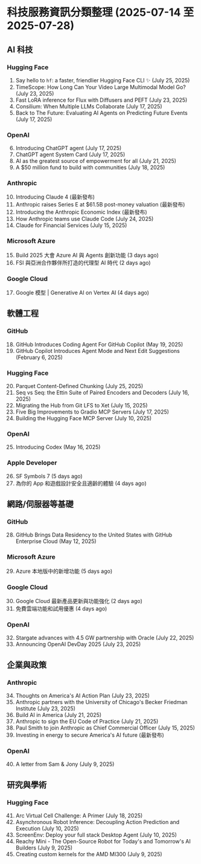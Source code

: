 # 科技服務資訊分類整理 (2025-07-14 至 2025-07-28)

## AI 科技

### Hugging Face
1. Say hello to `hf`: a faster, friendlier Hugging Face CLI ✨ (July 25, 2025)
2. TimeScope: How Long Can Your Video Large Multimodal Model Go? (July 23, 2025)
3. Fast LoRA inference for Flux with Diffusers and PEFT (July 23, 2025)
4. Consilium: When Multiple LLMs Collaborate (July 17, 2025)
5. Back to The Future: Evaluating AI Agents on Predicting Future Events (July 17, 2025)

### OpenAI
6. Introducing ChatGPT agent (July 17, 2025)
7. ChatGPT agent System Card (July 17, 2025)
8. AI as the greatest source of empowerment for all (July 21, 2025)
9. A $50 million fund to build with communities (July 18, 2025)

### Anthropic
10. Introducing Claude 4 (最新發布)
11. Anthropic raises Series E at $61.5B post-money valuation (最新發布)
12. Introducing the Anthropic Economic Index (最新發布)
13. How Anthropic teams use Claude Code (July 24, 2025)
14. Claude for Financial Services (July 15, 2025)

### Microsoft Azure
15. Build 2025 大會 Azure AI 與 Agents 創新功能 (3 days ago)
16. FSI 與亞洲合作夥伴所打造的代理型 AI 時代 (2 days ago)

### Google Cloud
17. Google 模型 | Generative AI on Vertex AI (4 days ago)

## 軟體工程

### GitHub
18. GitHub Introduces Coding Agent For GitHub Copilot (May 19, 2025)
19. GitHub Copilot Introduces Agent Mode and Next Edit Suggestions (February 6, 2025)

### Hugging Face
20. Parquet Content-Defined Chunking (July 25, 2025)
21. Seq vs Seq: the Ettin Suite of Paired Encoders and Decoders (July 16, 2025)
22. Migrating the Hub from Git LFS to Xet (July 15, 2025)
23. Five Big Improvements to Gradio MCP Servers (July 17, 2025)
24. Building the Hugging Face MCP Server (July 10, 2025)

### OpenAI
25. Introducing Codex (May 16, 2025)

### Apple Developer
26. SF Symbols 7 (5 days ago)
27. 為你的 App 和遊戲設計安全且適齡的體驗 (4 days ago)

## 網路/伺服器等基礎

### GitHub
28. GitHub Brings Data Residency to the United States with GitHub Enterprise Cloud (May 12, 2025)

### Microsoft Azure
29. Azure 本地版中的新增功能 (5 days ago)

### Google Cloud
30. Google Cloud 最新產品更新與功能強化 (2 days ago)
31. 免費雲端功能和試用優惠 (4 days ago)

### OpenAI
32. Stargate advances with 4.5 GW partnership with Oracle (July 22, 2025)
33. Announcing OpenAI DevDay 2025 (July 23, 2025)

## 企業與政策

### Anthropic
34. Thoughts on America's AI Action Plan (July 23, 2025)
35. Anthropic partners with the University of Chicago's Becker Friedman Institute (July 23, 2025)
36. Build AI in America (July 21, 2025)
37. Anthropic to sign the EU Code of Practice (July 21, 2025)
38. Paul Smith to join Anthropic as Chief Commercial Officer (July 15, 2025)
39. Investing in energy to secure America's AI future (最新發布)

### OpenAI
40. A letter from Sam & Jony (July 9, 2025)

## 研究與學術

### Hugging Face
41. Arc Virtual Cell Challenge: A Primer (July 18, 2025)
42. Asynchronous Robot Inference: Decoupling Action Prediction and Execution (July 10, 2025)
43. ScreenEnv: Deploy your full stack Desktop Agent (July 10, 2025)
44. Reachy Mini - The Open-Source Robot for Today's and Tomorrow's AI Builders (July 9, 2025)
45. Creating custom kernels for the AMD MI300 (July 9, 2025)

